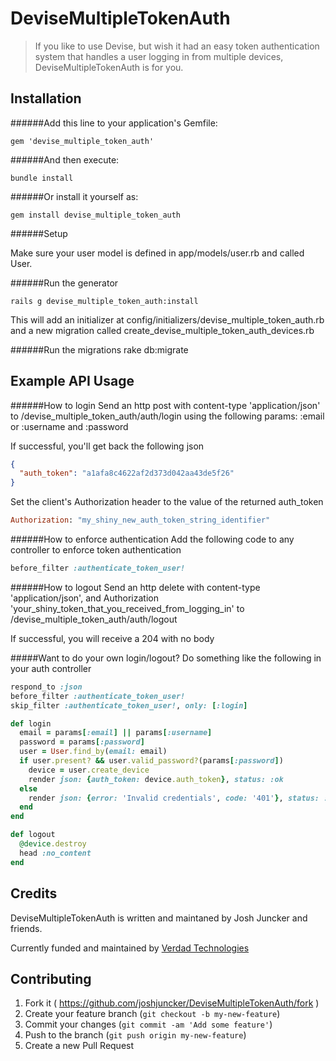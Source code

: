 # DeviseMultipleTokenAuth

> If you like to use Devise, but wish it had an easy token authentication system that handles a user logging in from multiple devices, DeviseMultipleTokenAuth is for you.


Installation
------

######Add this line to your application's Gemfile:

    gem 'devise_multiple_token_auth'

######And then execute:

    bundle install

######Or install it yourself as:

    gem install devise_multiple_token_auth

######Setup

Make sure your user model is defined in
    app/models/user.rb
and called User.

######Run the generator

    rails g devise_multiple_token_auth:install
This will add an initializer at
  config/initializers/devise_multiple_token_auth.rb
and a new migration called
  create_devise_multiple_token_auth_devices.rb

######Run the migrations
    rake db:migrate

Example API Usage
------

######How to login
Send an http post with content-type 'application/json' to /devise_multiple_token_auth/auth/login using the following params: :email or :username and :password

If successful, you'll get back the following json

```json
{
  "auth_token": "a1afa8c4622af2d373d042aa43de5f26"
}
```

Set the client's Authorization header to the value of the returned auth_token

```ruby
Authorization: "my_shiny_new_auth_token_string_identifier"
```

######How to enforce authentication
Add the following code to any controller to enforce token authentication

```ruby
before_filter :authenticate_token_user!
```

######How to logout
Send an http delete with content-type 'application/json', and Authorization 'your_shiny_token_that_you_received_from_logging_in' to /devise_multiple_token_auth/auth/logout

If successful, you will receive a 204 with no body

#####Want to do your own login/logout?  Do something like the following in your auth controller

```ruby
respond_to :json
before_filter :authenticate_token_user!
skip_filter :authenticate_token_user!, only: [:login]

def login
  email = params[:email] || params[:username]
  password = params[:password]
  user = User.find_by(email: email)
  if user.present? && user.valid_password?(params[:password])
    device = user.create_device
    render json: {auth_token: device.auth_token}, status: :ok
  else
    render json: {error: 'Invalid credentials', code: '401'}, status: :unauthorized
  end
end

def logout
  @device.destroy
  head :no_content
end
```

Credits
-------

DeviseMultipleTokenAuth is written and maintaned by Josh Juncker and friends.

Currently funded and maintained by [Verdad Technologies](http://verdadtech.com)


## Contributing

1. Fork it ( https://github.com/joshjuncker/DeviseMultipleTokenAuth/fork )
2. Create your feature branch (`git checkout -b my-new-feature`)
3. Commit your changes (`git commit -am 'Add some feature'`)
4. Push to the branch (`git push origin my-new-feature`)
5. Create a new Pull Request
